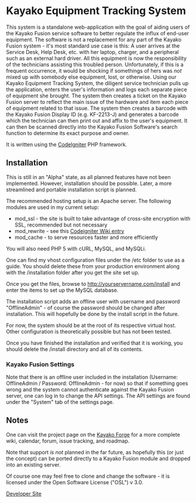 Kayako Equipment Tracking System
================================

This system is a standalone web-application with the goal of aiding users of the Kayako Fusion service 
software to better regulate the influx of end-user equipment. The software is not a replacement for any 
part of the Kayako Fusion system - it's most standard use case is this:  A user arrives at the Service 
Desk, Help Desk, etc. with her laptop, charger, and a peripheral such as an external hard driver.  All 
this equipment is now the responsibility of the technicians assisting this troubled person.  Unfortunately, 
if this is a frequent occurrence, it would be shocking if somethings of hers was *not* mixed up with 
somebody else equipment, lost, or otherwise.  Using our Kayako Equipment Tracking System, the diligent 
service technician pulls up the application, enters the user's information and logs each separate piece 
of equipment she brought.  The system then creates a ticket on the Kayako Fusion server to reflect the 
main issue of the hardware and item each piece of equipment related to that issue. The system then creates 
a barcode with the Kayako Fusion Display ID (e.g. KF-2213-J) and generates a barcode which the technician 
can then print out and affix to the user's equipment.  It can then be scanned directly into the Kayako 
Fusion Software's search function to determine its exact purpose and owner.

It is written using the [CodeIgniter](http://codeigniter.com/) PHP framework.

Installation
------------

This is still in an "Alpha" state, as all planned features have not been implemented.  However, installation should
be possible. Later, a more streamlined and portable installation script is planned.

The recommended hosting setup is an Apache server. The following modules are used in my current setup:

* mod_ssl - the site is built to take advantage of cross-site encryption with SSL, recommended but not necessary
* mod_rewrite - see this [Codeigniter Wiki entry](http://codeigniter.com/wiki/mod_rewrite)
* mod_cache - to serve resources faster and more efficiently

You will also need PHP 5 with cURL, MySQL, and MySQLi.

One can find my vhost configuration files under the /etc folder to use as a guide. You should delete these 
from your production environment along with the /installation folder after you get the site set up.

Once you get the files, browse to http://yourservername.com/install and enter the items to set up the MySQL database.

The installation script adds an offline user with username and password "OfflineAdmin" - of course the password should be
changed after installation. This will hopefully be done by the install script in the future.

For now, the system should be at the root of its respective virtual host.  Other configuration is theoretically
possible but has not been tested.

Once you have finished the installation and verified that it is working, you should delete the /install directory 
and all of its contents.

### Kayako Fusion Settings

Note that there is an offline user included in the installation (Username: OfflineAdmin / Password: OfflineAdmin - for now) so 
that if something goes wrong and the system cannot authenticate against the Kayako Fusion server, one can log in to change 
the API settings.  The API settings are found under the "System" tab of the settings page.

Notes
-----

One can visit the project page on the [Kayako Forge](http://forge.kayako.com/projects/client-equipment-management) for
a more complete wiki, calendar, forum, issue tracking, and roadmap.

Note that support *is not* planned in the far future, as hopefully this (or just the concept) can be ported 
directly to a Kayako Fusion module and dropped into an existing server.

Of course one may feel free to clone and change the software - it is licensed under the Open Software License ("OSL") v 3.0.

[Developer Site](http://www.ratiocaeli.com)